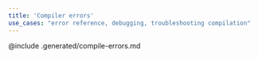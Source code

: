 ```yaml
---
title: 'Compiler errors'
use_cases: "error reference, debugging, troubleshooting compilation"
---
```


@include .generated/compile-errors.md
